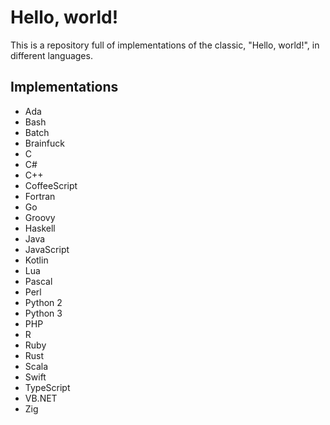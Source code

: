 # Hello, world!
This is a repository full of implementations of the classic, "Hello, world!", in different languages.

## Implementations
- Ada
- Bash
- Batch
- Brainfuck
- C
- C#
- C++
- CoffeeScript
- Fortran
- Go
- Groovy
- Haskell
- Java
- JavaScript
- Kotlin
- Lua
- Pascal
- Perl
- Python 2
- Python 3
- PHP
- R
- Ruby
- Rust
- Scala
- Swift
- TypeScript
- VB.NET
- Zig
